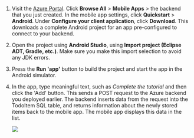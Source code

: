 
1. Visit the [Azure Portal]. Click **Browse All** > **Mobile Apps** > the backend that you just created. In the mobile app settings, click **Quickstart** > **Android**. Under **Configure your client application**, click **Download**. This downloads a complete Android project for an app pre-configured to connect to your backend. 
2. Open the project using **Android Studio**, using **Import project (Eclipse ADT, Gradle, etc.)**. Make sure you make this import selection to avoid any JDK errors.
3. Press the **Run 'app'** button to build the project and start the app in the Android simulator.
4. In the app, type meaningful text, such as *Complete the tutorial* and then click the 'Add' button. This sends a POST request to the Azure backend you deployed earlier. The backend inserts data from the request into the TodoItem SQL table, and returns information about the newly stored items back to the mobile app. The mobile app displays this data in the list. 
   
    ![](./media/app-service-mobile-android-quickstart/mobile-quickstart-startup-android.png)

[Azure Portal]: https://portal.azure.com/
